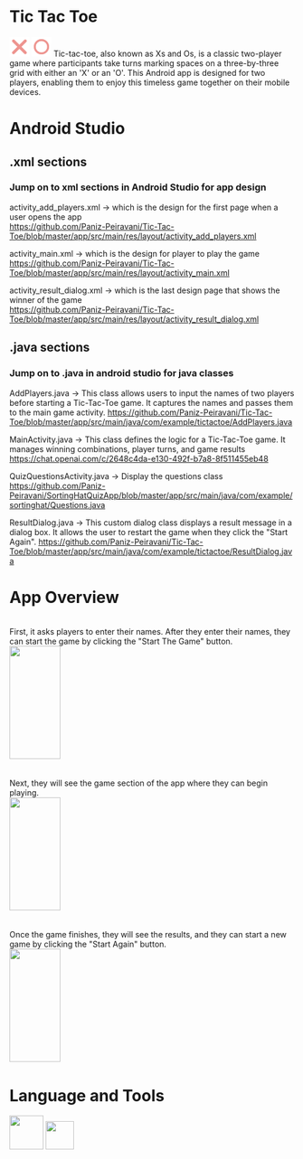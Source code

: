 # Tic Tac Toe
<img src="https://github.com/Paniz-Peiravani/Tic-Tac-Toe/blob/master/app/src/main/res/drawable/ximage.png" width="35" height="35"> <img src="https://github.com/Paniz-Peiravani/Tic-Tac-Toe/blob/master/app/src/main/res/drawable/oimage.png" width="35" height="35"> Tic-tac-toe, also known as Xs and Os, is a classic two-player game where participants take turns marking spaces on a three-by-three grid with either an 'X' or an 'O'. This Android app is designed for two players, enabling them to enjoy this timeless game together on their mobile devices. <br />

# Android Studio
## .xml sections
### Jump on to xml sections in Android Studio for app design <br />

activity_add_players.xml -> which is the design for the first page when a user opens the app <br />
https://github.com/Paniz-Peiravani/Tic-Tac-Toe/blob/master/app/src/main/res/layout/activity_add_players.xml

activity_main.xml -> which is the design for player to play the game <br />
https://github.com/Paniz-Peiravani/Tic-Tac-Toe/blob/master/app/src/main/res/layout/activity_main.xml

activity_result_dialog.xml -> which is the last design page that shows the winner of the game <br />
https://github.com/Paniz-Peiravani/Tic-Tac-Toe/blob/master/app/src/main/res/layout/activity_result_dialog.xml

## .java sections
### Jump on to .java in android studio for java classes <br />

AddPlayers.java -> This class allows users to input the names of two players before starting a Tic-Tac-Toe game. It captures the names and passes them to the main game activity.
https://github.com/Paniz-Peiravani/Tic-Tac-Toe/blob/master/app/src/main/java/com/example/tictactoe/AddPlayers.java

MainActivity.java -> This class defines the logic for a Tic-Tac-Toe game. It manages winning combinations, player turns, and game results
https://chat.openai.com/c/2648c4da-e130-492f-b7a8-8f511455eb48

QuizQuestionsActivity.java -> Display the questions class
https://github.com/Paniz-Peiravani/SortingHatQuizApp/blob/master/app/src/main/java/com/example/sortinghat/Questions.java

ResultDialog.java -> This custom dialog class displays a result message in a dialog box. It allows the user to restart the game when they click the "Start Again".
https://github.com/Paniz-Peiravani/Tic-Tac-Toe/blob/master/app/src/main/java/com/example/tictactoe/ResultDialog.java

# App Overview

<br /> First, it asks players to enter their names. After they enter their names, they can start the game by clicking the "Start The Game" button. <br />
<img src="https://github.com/Paniz-Peiravani/Tic-Tac-Toe/assets/100456553/3cc07a9c-52a6-4dcb-b915-53694ee7a22d.png" width="90" height="200">

<br /> Next, they will see the game section of the app where they can begin playing. <br />
<img src="https://github.com/Paniz-Peiravani/Tic-Tac-Toe/assets/100456553/29e11811-120c-4616-bead-e52659d3a58f.png" width="90" height="200">

<br /> Once the game finishes, they will see the results, and they can start a new game by clicking the "Start Again" button. <br />
<img src="https://github.com/Paniz-Peiravani/Tic-Tac-Toe/assets/100456553/cd7b1791-ec97-459d-8cef-633fdd8f0f27.png" width="90" height="200">

# Language and Tools
<img src="https://user-images.githubusercontent.com/100456553/221447905-01a3da11-262c-4a14-8495-e5a78da71b49.png" width="60" height="60"> <img src="https://user-images.githubusercontent.com/100456553/221447923-2ced3945-ab03-4dd0-b32a-12c7a56eb1c7.png" width="50" height="50">

